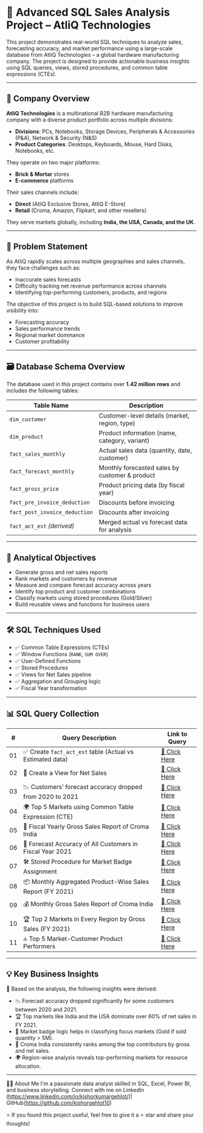 # 🧠 Advanced SQL Sales Analysis Project – AtliQ Technologies

This project demonstrates real-world SQL techniques to analyze sales, forecasting accuracy, and market performance using a large-scale database from AtliQ Technologies – a global hardware manufacturing company. The project is designed to provide actionable business insights using SQL queries, views, stored procedures, and common table expressions (CTEs).

---

## 🏢 Company Overview

**AtliQ Technologies** is a multinational B2B hardware manufacturing company with a diverse product portfolio across multiple divisions:  
- **Divisions**: PCs, Notebooks, Storage Devices, Peripherals & Accessories (P&A), Network & Security (N&S)  
- **Product Categories**: Desktops, Keyboards, Mouse, Hard Disks, Notebooks, etc.

They operate on two major platforms:
- **Brick & Mortar** stores
- **E-commerce** platforms

Their sales channels include:
- **Direct** (AtliQ Exclusive Stores, AtliQ E-Store)
- **Retail** (Croma, Amazon, Flipkart, and other resellers)

They serve markets globally, including **India, the USA, Canada, and the UK**.

---

## 🧩 Problem Statement

As AtliQ rapidly scales across multiple geographies and sales channels, they face challenges such as:
- Inaccurate sales forecasts
- Difficulty tracking net revenue performance across channels
- Identifying top-performing customers, products, and regions

The objective of this project is to build SQL-based solutions to improve visibility into:
- Forecasting accuracy
- Sales performance trends
- Regional market dominance
- Customer profitability

---

## 🗃️ Database Schema Overview

The database used in this project contains over **1.42 million rows** and includes the following tables:

| Table Name                  | Description                                        |
|----------------------------|----------------------------------------------------|
| `dim_customer`             | Customer-level details (market, region, type)      |
| `dim_product`              | Product information (name, category, variant)      |
| `fact_sales_monthly`       | Actual sales data (quantity, date, customer)       |
| `fact_forecast_monthly`    | Monthly forecasted sales by customer & product     |
| `fact_gross_price`         | Product pricing data (by fiscal year)              |
| `fact_pre_invoice_deduction` | Discounts before invoicing                       |
| `fact_post_invoice_deduction` | Discounts after invoicing                      |
| `fact_act_est` *(derived)* | Merged actual vs forecast data for analysis        |

---

## 🎯 Analytical Objectives

- Generate gross and net sales reports
- Rank markets and customers by revenue
- Measure and compare forecast accuracy across years
- Identify top product and customer combinations
- Classify markets using stored procedures (Gold/Silver)
- Build reusable views and functions for business users

---

## 🛠️ SQL Techniques Used

- ✅ Common Table Expressions (CTEs)
- ✅ Window Functions (`RANK`, `SUM OVER`)
- ✅ User-Defined Functions
- ✅ Stored Procedures
- ✅ Views for Net Sales pipeline
- ✅ Aggregation and Grouping logic
- ✅ Fiscal Year transformation

---

## 📊 SQL Query Collection

| #  | Query Description                                                                  | Link to Query |
|----|-------------------------------------------------------------------------------------|---------------|
| 01 | ✅ Create `fact_act_est` table (Actual vs Estimated data)                          | [🔎 Click Here](https://github.com/kishorgehlot10/AtliQ-Sales_Analytics/blob/main/Create%20fact_act_est%20table.sql) |
| 02 | 📄 Create a View for Net Sales                                                     | [🔎 Click Here](https://github.com/kishorgehlot10/AtliQ-Sales_Analytics/blob/main/Create%20view%20for%20Net%20Sales..sql) |
| 03 | 📉 Customers’ forecast accuracy dropped from 2020 to 2021                          | [🔎 Click Here](https://github.com/kishorgehlot10/AtliQ-Sales_Analytics/blob/main/Customers%E2%80%99%20forecast%20accuracy%20has%20dropped%20from%202020%20to%202021..sql) |
| 04 | 🌍 Top 5 Markets using Common Table Expression (CTE)                               | [🔎 Click Here](https://github.com/kishorgehlot10/AtliQ-Sales_Analytics/blob/main/Find%20Top%205%20Market%20by%20using%20cte.sql) |
| 05 | 📆 Fiscal Yearly Gross Sales Report of Croma India                                 | [🔎 Click Here](https://github.com/kishorgehlot10/AtliQ-Sales_Analytics/blob/main/Fiscal%20yearly%20%20Gross%20Sales%20%20Report%20of%20Croma%20India.sql) |
| 06 | 🎯 Forecast Accuracy of All Customers in Fiscal Year 2021                          | [🔎 Click Here](https://github.com/kishorgehlot10/AtliQ-Sales_Analytics/blob/main/Get%20forecast%20accuracy%20of%20all%20customer%20in%20fiscal%20year%202021..sql) |
| 07 | 🛠️ Stored Procedure for Market Badge Assignment                                    | [🔎 Click Here](https://github.com/kishorgehlot10/AtliQ-Sales_Analytics/blob/main/Make%20Store%20Procedue%20for%20Market%20Badge.sql) |
| 08 | 📦 Monthly Aggregated Product-Wise Sales Report (FY 2021)                          | [🔎 Click Here](https://github.com/kishorgehlot10/AtliQ-Sales_Analytics/blob/main/Monthly%20Aggregated%20Product%20Wise%20%20Sales%20Report%20of%20Fiscal%20Year%202021%20with%20Total%20Gross%20Price%20of%20Croma%20India.sql) |
| 09 | 💰 Monthly Gross Sales Report of Croma India                                       | [🔎 Click Here](https://github.com/kishorgehlot10/AtliQ-Sales_Analytics/blob/main/Monthly%20Gross%20Sales%20%20Report%20of%20Croma%20India.sql) |
| 10 | 🏆 Top 2 Markets in Every Region by Gross Sales (FY 2021)                          | [🔎 Click Here](https://github.com/kishorgehlot10/AtliQ-Sales_Analytics/blob/main/Top%202%20Markets%20in%20every%20Region%20by%20their%20Gross%20Sales%20%20in%20FY%3D2021.sql) |
| 11 | 🔝 Top 5 Market-Customer Product Performers                                         | [🔎 Click Here](https://github.com/kishorgehlot10/AtliQ-Sales_Analytics/blob/main/Top%205%20%20Market%20Customer%20Products.sql) |


---

## 💡 Key Business Insights

📌 Based on the analysis, the following insights were derived:

- 📉 Forecast accuracy dropped significantly for some customers between 2020 and 2021.
- 🏆 Top markets like India and the USA dominate over 60% of net sales in FY 2021.
- 💼 Market badge logic helps in classifying focus markets (Gold if sold quantity > 5M).
- 🛒 Croma India consistently ranks among the top contributors by gross and net sales.
- 🌍 Region-wise analysis reveals top-performing markets for resource allocation.

---

🙋‍♂️ About Me
I'm a passionate data analyst skilled in SQL, Excel, Power BI, and business storytelling.
Connect with me on LinkedIn (https://www.linkedin.com/in/kishorkumargehlot/)| GitHub(https://github.com/kishorgehlot10)

⭐ If you found this project useful, feel free to give it a ⭐ star and share your thoughts!









